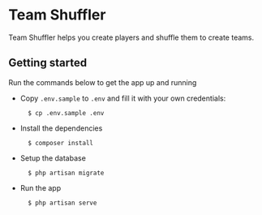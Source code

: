 # Team Shuffler

Team Shuffler helps you create players and shuffle them to create teams.

## Getting started

Run the commands below to get the app up and running

* Copy `.env.sample` to `.env` and fill it with your own credentials:
        
        $ cp .env.sample .env

* Install the dependencies

        $ composer install

* Setup the database

        $ php artisan migrate

* Run the app

        $ php artisan serve
